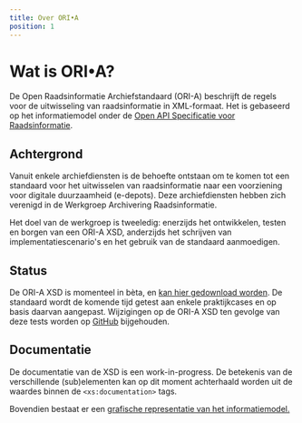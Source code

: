```yaml
---
title: Over ORI•A
position: 1
---
```


# Wat is ORI•A?

De Open Raadsinformatie Archiefstandaard (ORI-A) beschrijft de regels voor de uitwisseling van raadsinformatie in XML-formaat. Het is gebaseerd op het informatiemodel onder de [Open API Specificatie voor Raadsinformatie](https://github.com/VNG-Realisatie/ODS-Open-Raadsinformatie). 

## Achtergrond

Vanuit enkele archiefdiensten is de behoefte ontstaan om te komen tot een standaard voor het uitwisselen van raadsinformatie naar een voorziening voor digitale duurzaamheid (e-depots). Deze archiefdiensten hebben zich verenigd in de Werkgroep Archivering Raadsinformatie. 

Het doel van de werkgroep is tweeledig: enerzijds het ontwikkelen, testen en borgen van een ORI-A XSD, anderzijds het schrijven van implementatiescenario's en het gebruik van de standaard aanmoedigen.

## Status

De ORI-A XSD is momenteel in bèta, en [kan hier gedownload worden](https://github.com/Regionaal-Archief-Rivierenland/ORI-XSD/releases). De standaard wordt de komende tijd getest aan enkele praktijkcases en op basis daarvan aangepast. Wijzigingen op de ORI-A XSD ten gevolge van deze tests worden op [GitHub](https://github.com/Regionaal-Archief-Rivierenland/ORI-A-XSD) bijgehouden.

## Documentatie

De documentatie van de XSD is een work-in-progress. De betekenis van de verschillende (sub)elementen kan op dit moment achterhaald worden uit de waardes binnen de `<xs:documentation>` tags.

Bovendien bestaat er een [grafische representatie van het informatiemodel.](ORI-A-diagram.pdf)
